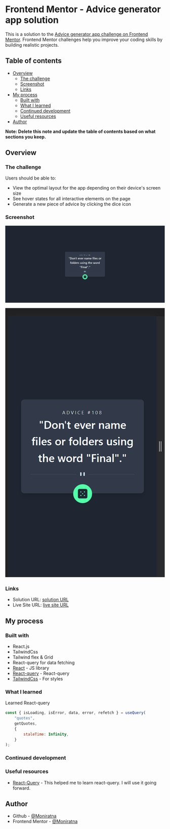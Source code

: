 # Frontend Mentor - Advice generator app solution

This is a solution to the [Advice generator app challenge on Frontend Mentor](https://www.frontendmentor.io/challenges/advice-generator-app-QdUG-13db). Frontend Mentor challenges help you improve your coding skills by building realistic projects.

## Table of contents

- [Overview](#overview)
  - [The challenge](#the-challenge)
  - [Screenshot](#screenshot)
  - [Links](#links)
- [My process](#my-process)
  - [Built with](#built-with)
  - [What I learned](#what-i-learned)
  - [Continued development](#continued-development)
  - [Useful resources](#useful-resources)
- [Author](#author)

**Note: Delete this note and update the table of contents based on what sections you keep.**

## Overview

### The challenge

Users should be able to:

- View the optimal layout for the app depending on their device's screen size
- See hover states for all interactive elements on the page
- Generate a new piece of advice by clicking the dice icon

### Screenshot

![](./src/assets/screenshot1.png)

![](./src/assets/screenshot2.png)

### Links

- Solution URL: [solution URL](https://github.com/moniratna/advice-generator-frontend-mentor)
- Live Site URL: [live site URL](https://advice-generator-frontend-mentor-7ida.vercel.app/)

## My process

### Built with

- React.js
- TailwindCss
- Tailwind flex & Grid
- React-query for data fetching
- [React](https://reactjs.org/) - JS library
- [React-query](https://tanstack.com/query/v3/) - React-query
- [TailwindCss](https://tailwindcss.com/) - For styles

### What I learned

Learned React-query

```js
const { isLoading, isError, data, error, refetch } = useQuery(
	"quotes",
	getQuotes,
	{
		staleTime: Infinity,
	}
);
```

### Continued development

### Useful resources

- [React-Query](https://tanstack.com/query/v3/docs/react/overview) - This helped me to learn react-query. I will use it going forward.

## Author

- Github - [@Moniratna](https://github.com/moniratna)
- Frontend Mentor - [@Moniratna](https://www.frontendmentor.io/profile/moniratna)
